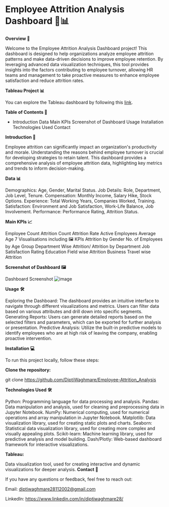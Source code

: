 # Employee Attrition Analysis Dashboard 💼📊
**Overview 🚀**

Welcome to the Employee Attrition Analysis Dashboard project! This dashboard is designed to help organizations analyze employee attrition patterns and make data-driven decisions to improve employee retention. By leveraging advanced data visualization techniques, this tool provides insights into the factors contributing to employee turnover, allowing HR teams and management to take proactive measures to enhance employee satisfaction and reduce attrition rates.

**Tableau Project 📊**

You can explore the Tableau dashboard by following this [link](https://public.tableau.com/app/profile/dipti.waghmare/viz/EmployeeAttritionAnalysisDashboard_17165451785010/EAAD).

**Table of Contents 📑**

* Introduction
Data
Main KPIs
Screenshot of Dashboard
Usage
Installation
Technologies Used
Contact

**Introduction 📝**

Employee attrition can significantly impact an organization's productivity and morale. Understanding the reasons behind employee turnover is crucial for developing strategies to retain talent. This dashboard provides a comprehensive analysis of employee attrition data, highlighting key metrics and trends to inform decision-making.

**Data 📊**

Demographics: Age, Gender, Marital Status.
Job Details: Role, Department, Job Level, Tenure.
Compensation: Monthly Income, Salary Hike, Stock Options.
Experience: Total Working Years, Companies Worked, Training.
Satisfaction: Environment and Job Satisfaction, Work-Life Balance, Job Involvement.
Performance: Performance Rating, Attrition Status.

**Main KPIs 📈**

Employee Count
Attrition Count
Attrition Rate
Active Employees
Average Age
7 Visualisations including 🖼️
KPIs
Attrition by Gender
No. of Employees by Age Group
Department Wise Attrition/ Attrition by Department
Job Satisfaction Rating
Education Field wise Attrition
Business Travel wise Attrition

**Screenshot of Dashboard 🖼️**

Dashboard Screenshot
![image](https://github.com/user-attachments/assets/92d1a139-4bde-43ec-93c2-2aae6b62b0d2)


**Usage 🛠️**

Exploring the Dashboard: The dashboard provides an intuitive interface to navigate through different visualizations and metrics. Users can filter data based on various attributes and drill down into specific segments.
Generating Reports: Users can generate detailed reports based on the selected filters and parameters, which can be exported for further analysis or presentation.
Predictive Analysis: Utilize the built-in predictive models to identify employees who are at high risk of leaving the company, enabling proactive intervention.

**Installation 💻**

To run this project locally, follow these steps:

**Clone the repository:**

git clone https://github.com/DiptiWaghmare/Employee-Attrition_Analysis

**Technologies Used 🛠️**

Python: Programming language for data processing and analysis.
Pandas: Data manipulation and analysis, used for cleaning and preprocessing data in Jupyter Notebook.
NumPy: Numerical computing, used for numerical operations and array manipulation in Jupyter Notebook.
Matplotlib: Data visualization library, used for creating static plots and charts.
Seaborn: Statistical data visualization library, used for creating more complex and visually appealing plots.
Scikit-learn: Machine learning library, used for predictive analysis and model building.
Dash/Plotly: Web-based dashboard framework for interactive visualizations.

**Tableau:** 

Data visualization tool, used for creating interactive and dynamic visualizations for deeper analysis.
**Contact 📧**

If you have any questions or feedback, feel free to reach out:

Email: diptiwaghmare28112002@gmail.com

LinkedIn: https://www.linkedin.com/in/diptiwaghmare28/ 
